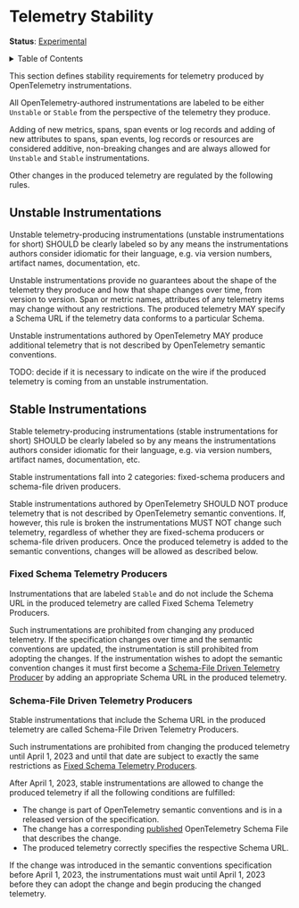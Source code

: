 # Telemetry Stability

**Status**: [Experimental](document-status.md)

<details>
<summary>Table of Contents</summary>

<!-- toc -->

- [Unstable Instrumentations](#unstable-instrumentations)
- [Stable Instrumentations](#stable-instrumentations)
  * [Fixed Schema Telemetry Producers](#fixed-schema-telemetry-producers)
  * [Schema-File Driven Telemetry Producers](#schema-file-driven-telemetry-producers)

<!-- tocstop -->

</details>

This section defines stability requirements for telemetry produced by
OpenTelemetry instrumentations.

All OpenTelemetry-authored instrumentations are labeled to be either `Unstable` or `Stable`
from the perspective of the telemetry they produce.

Adding of new metrics, spans, span events or log records and adding of
new attributes to spans, span events, log records or resources are considered
additive, non-breaking changes and are always allowed for `Unstable` and `Stable`
instrumentations.

Other changes in the produced telemetry are regulated by the following rules.

## Unstable Instrumentations

Unstable telemetry-producing instrumentations (unstable instrumentations for short) SHOULD
be clearly labeled so by any means the instrumentations authors consider idiomatic for
their language, e.g. via version numbers, artifact names, documentation, etc.

Unstable instrumentations provide no guarantees about the shape of
the telemetry they produce and how that shape changes over time, from version to version.
Span or metric names, attributes of any telemetry items may change without any
restrictions. The produced telemetry MAY specify a Schema URL if the telemetry data
conforms to a particular Schema.

Unstable instrumentations authored by OpenTelemetry MAY produce additional telemetry that
is not described by OpenTelemetry semantic conventions.

TODO: decide if it is necessary to indicate on the wire if the produced telemetry is
coming from an unstable instrumentation.

## Stable Instrumentations

Stable telemetry-producing instrumentations (stable instrumentations for short) SHOULD
be clearly labeled so by any means the instrumentations authors consider idiomatic for
their language, e.g. via version numbers, artifact names, documentation, etc.

Stable instrumentations fall into 2 categories: fixed-schema producers and schema-file
driven producers.

Stable instrumentations authored by OpenTelemetry SHOULD NOT produce telemetry that is
not described by OpenTelemetry semantic conventions. If, however, this rule is broken the
instrumentations MUST NOT change such telemetry, regardless of whether they
are fixed-schema producers or schema-file driven producers. Once the produced telemetry
is added to the semantic conventions, changes will be allowed as described below.

### Fixed Schema Telemetry Producers

Instrumentations that are labeled `Stable` and do not include the Schema URL in the
produced telemetry are called Fixed Schema Telemetry Producers.

Such instrumentations are prohibited from changing any produced telemetry. If the
specification changes over time and the semantic conventions are updated, the
instrumentation is still prohibited from adopting the changes. If the instrumentation
wishes to adopt the semantic convention changes it must first become a
[Schema-File Driven Telemetry Producer](#schema-file-driven-telemetry-producers) by
adding an appropriate Schema URL in the produced telemetry.

### Schema-File Driven Telemetry Producers

Stable instrumentations that include the Schema URL in the produced telemetry are
called Schema-File Driven Telemetry Producers.

Such instrumentations are prohibited from changing the produced telemetry until
April 1, 2023 and until that date are subject to exactly the same restrictions as
[Fixed Schema Telemetry Producers](#fixed-schema-telemetry-producers).

After April 1, 2023, stable instrumentations are allowed to change the produced telemetry
if all the following conditions are fulfilled:

- The change is part of OpenTelemetry semantic conventions and is in a released
  version of the specification.
- The change has a corresponding [published](schemas/README.md#opentelemetry-schema)
  OpenTelemetry Schema File that describes the change.
- The produced telemetry correctly specifies the respective Schema URL.

If the change was introduced in the semantic conventions specification before
April 1, 2023, the instrumentations must wait until April 1, 2023 before they can adopt
the change and begin producing the changed telemetry.
